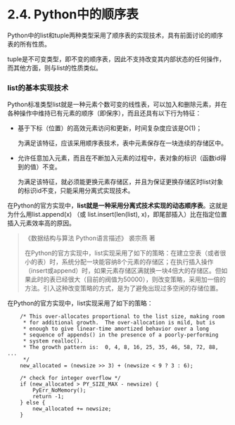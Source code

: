 # 2.4. Python中的顺序表

Python中的list和tuple两种类型采用了顺序表的实现技术，具有前面讨论的顺序表的所有性质。

tuple是不可变类型，即不变的顺序表，因此不支持改变其内部状态的任何操作，而其他方面，则与list的性质类似。

### list的基本实现技术

Python标准类型list就是一种元素个数可变的线性表，可以加入和删除元素，并在各种操作中维持已有元素的顺序（即保序），而且还具有以下行为特征：

* 基于下标（位置）的高效元素访问和更新，时间复杂度应该是O(1)；

  为满足该特征，应该采用顺序表技术，表中元素保存在一块连续的存储区中。

* 允许任意加入元素，而且在不断加入元素的过程中，表对象的标识（函数id得到的值）不变。

  为满足该特征，就必须能更换元素存储区，并且为保证更换存储区时list对象的标识id不变，只能采用分离式实现技术。


在Python的官方实现中，**list就是一种采用分离式技术实现的动态顺序表**。这就是为什么用list.append(x) （或 list.insert(len(list), x)，即尾部插入）比在指定位置插入元素效率高的原因。

> 《数据结构与算法 Python语言描述》 裘宗燕 著
>
> 在Python的官方实现中，list实现采用了如下的策略：在建立空表（或者很小的表）时，系统分配一块能容纳8个元素的存储区；在执行插入操作（insert或append）时，如果元素存储区满就换一块4倍大的存储区。但如果此时的表已经很大（目前的阀值为50000），则改变策略，采用加一倍的方法。引入这种改变策略的方式，是为了避免出现过多空闲的存储位置。

在Python的官方实现中，list实现采用了如下的策略：

        /* This over-allocates proportional to the list size, making room
         * for additional growth.  The over-allocation is mild, but is
         * enough to give linear-time amortized behavior over a long
         * sequence of appends() in the presence of a poorly-performing
         * system realloc().
         * The growth pattern is:  0, 4, 8, 16, 25, 35, 46, 58, 72, 88, ...
         */
        new_allocated = (newsize >> 3) + (newsize < 9 ? 3 : 6);
    
        /* check for integer overflow */
        if (new_allocated > PY_SIZE_MAX - newsize) {
            PyErr_NoMemory();
            return -1;
        } else {
            new_allocated += newsize;
        }
